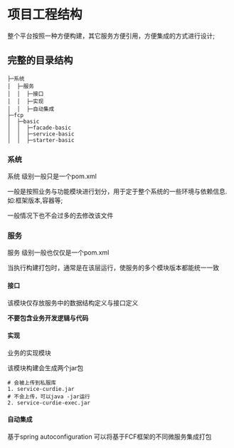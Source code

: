 # 项目工程结构
整个平台按照一种方便构建，其它服务方便引用，方便集成的方式进行设计;

## 完整的目录结构
```
├─系统
│  ├─服务
│  │  ├─接口
│  │  ├─实现
│  │  ├─自动集成
├─fcp
│  ├─basic
│  │  ├─facade-basic
│  │  ├─service-basic
│  │  ├─starter-basic
```

### 系统
系统 级别一般只是一个pom.xml

一般是按照业务与功能模块进行划分，用于定于整个系统的一些环境与依赖信息.如:框架版本,容器等;

一般情况下也不会过多的去修改该文件

### 服务
服务 级别一般也仅仅是一个pom.xml

当执行构建打包时，通常是在该层运行，使服务的多个模块版本都能统一一致

#### 接口
该模块仅存放服务中的数据结构定义与接口定义

**不要包含业务开发逻辑与代码**

#### 实现
业务的实现模块

该模块构建会生成两个jar包
```text
# 会被上传到私服库
1. service-curdie.jar
# 不会上传，可以java -jar运行 
2. service-curdie-exec.jar
```

#### 自动集成
基于spring autoconfiguration 可以将基于FCF框架的不同微服务集成打包




